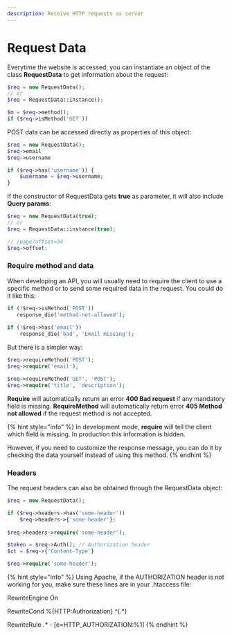 ```yaml
---
description: Receive HTTP requests as server
---
```


# Request Data

Everytime the website is accessed, you can instantiate an object of the class **RequestData** to get information about the request:

```php
$req = new RequestData();
// or
$req = RequestData::instance();

$m = $req->method();
if ($req->isMethod('GET'))
```

POST data can be accessed directly as properties of this object:

```php
$req = new RequestData();
$req->email
$req->username

if ($req->has('username')) {
    $username = $req->username;
}
```

If the constructor of RequestData gets **true** as parameter, it will also include **Query params**:

```php
$req = new RequestData(true);
// or
$req = RequestData::instance(true);

// /page?offset=34
$req->offset;
```

### Require method and data

When developing an API, you will usually need to require the client to use a specific method or to send some required data in the request. You could do it like this:

```php
if (!$req->isMethod('POST'))
   response_die('method-not-allowed');
   
if (!$req->has('email'))
    response_die('bad', 'Email missing');
```

But there is a simpler way:

```php
$req->requireMethod('POST');
$req->require('email');

$req->requireMethod('GET', 'POST');
$req->require('title', 'description');
```

**Require** will automatically return an error **400 Bad request** if any mandatory field is missing. **RequireMethod** will automatically return error **405 Method not allowed** if the request method is not accepted.

{% hint style="info" %}
In development mode, **require** will tell the client which field is missing. In production this information is hidden.

However, if you need to customize the response message, you can do it by checking the data yourself instead of using this method.
{% endhint %}

### Headers

The request headers can also be obtained through the RequestData object:

```php
$req = new RequestData();

if ($req->headers->has('some-header'))
    $req->headers->{'some-header'};
    
$req->headers->require('some-header');

$token = $req->Auth(); // Authorization header
$ct = $req->{'Content-Type'}

$req->require('some-header');
```

{% hint style="info" %}
Using Apache, if the AUTHORIZATION header is not working for you, make sure these lines are in your .htaccess file:

RewriteEngine On

RewriteCond %{HTTP:Authorization} ^(.\*)

RewriteRule _.\*_ - \[e=HTTP\_AUTHORIZATION:%1]
{% endhint %}

